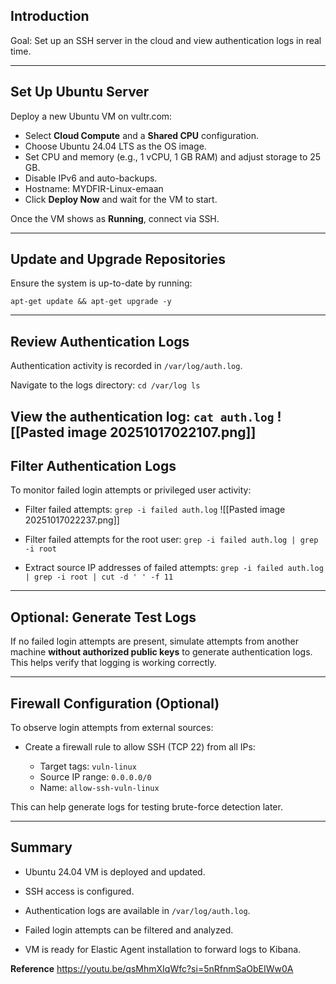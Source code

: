 ## Introduction

Goal: Set up an SSH server in the cloud and view authentication logs in real time.

---

## Set Up Ubuntu Server

Deploy a new Ubuntu VM on vultr.com:

- Select **Cloud Compute** and a **Shared CPU** configuration.
- Choose Ubuntu 24.04 LTS as the OS image.
- Set CPU and memory (e.g., 1 vCPU, 1 GB RAM) and adjust storage to 25 GB.
- Disable IPv6 and auto-backups.
- Hostname: MYDFIR-Linux-emaan
- Click **Deploy Now** and wait for the VM to start.

Once the VM shows as **Running**, connect via SSH.

---

## Update and Upgrade Repositories

Ensure the system is up-to-date by running:

`apt-get update && apt-get upgrade -y`

---

## Review Authentication Logs

Authentication activity is recorded in `/var/log/auth.log`.

Navigate to the logs directory:
`cd /var/log ls`

View the authentication log:
`cat auth.log`
![[Pasted image 20251017022107.png]]
---

## Filter Authentication Logs

To monitor failed login attempts or privileged user activity:

- Filter failed attempts:
`grep -i failed auth.log`
![[Pasted image 20251017022237.png]]

- Filter failed attempts for the root user:
`grep -i failed auth.log | grep -i root`

- Extract source IP addresses of failed attempts:
`grep -i failed auth.log | grep -i root | cut -d ' ' -f 11`

---

## Optional: Generate Test Logs

If no failed login attempts are present, simulate attempts from another machine **without authorized public keys** to generate authentication logs. This helps verify that logging is working correctly.

---

## Firewall Configuration (Optional)

To observe login attempts from external sources:

- Create a firewall rule to allow SSH (TCP 22) from all IPs:
    
    - Target tags: `vuln-linux`
    - Source IP range: `0.0.0.0/0`
    - Name: `allow-ssh-vuln-linux`
        

This can help generate logs for testing brute-force detection later.

---

## Summary

- Ubuntu 24.04 VM is deployed and updated.
    
- SSH access is configured.
    
- Authentication logs are available in `/var/log/auth.log`.
    
- Failed login attempts can be filtered and analyzed.
    
- VM is ready for Elastic Agent installation to forward logs to Kibana.

**Reference**
https://youtu.be/qsMhmXIqWfc?si=5nRfnmSaObEIWw0A
